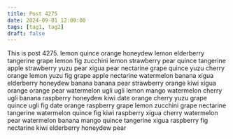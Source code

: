```yaml
---
title: Post 4275
date: 2024-09-01 12:00:00
tags: [tag1, tag2]
draft: false
---
```

This is post 4275.
lemon
quince
orange
honeydew
lemon
elderberry
tangerine
grape
lemon
fig
zucchini
lemon
strawberry
pear
quince
tangerine
apple
strawberry
yuzu
pear
xigua
pear
nectarine
grape
quince
yuzu
cherry
orange
lemon
yuzu
fig
grape
apple
nectarine
watermelon
banana
xigua
elderberry
honeydew
banana
banana
pear
strawberry
orange
kiwi
xigua
orange
orange
pear
watermelon
ugli
ugli
lemon
mango
watermelon
cherry
ugli
banana
raspberry
honeydew
kiwi
date
orange
cherry
yuzu
grape
quince
ugli
fig
date
orange
raspberry
grape
lemon
zucchini
grape
nectarine
tangerine
watermelon
quince
fig
kiwi
raspberry
xigua
cherry
watermelon
pear
watermelon
banana
mango
quince
tangerine
xigua
raspberry
fig
nectarine
kiwi
elderberry
honeydew
pear
